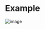 # Example
![image](https://github.com/NightSky13000/PteroActivity/assets/101979092/21a56a04-342f-4504-aa52-cc160f67128f)
